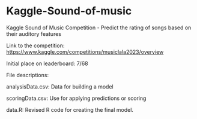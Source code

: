 # Kaggle-Sound-of-music
Kaggle Sound of Music Competition - Predict the rating of songs based on their auditory features

Link to the competition: https://www.kaggle.com/competitions/musiclala2023/overview

Initial place on leaderboard: 7/68

File descriptions:

  analysisData.csv: Data for building a model
  
  scoringData.csv: Use for applying predictions or scoring
  
  data.R: Revised R code for creating the final model.
  
